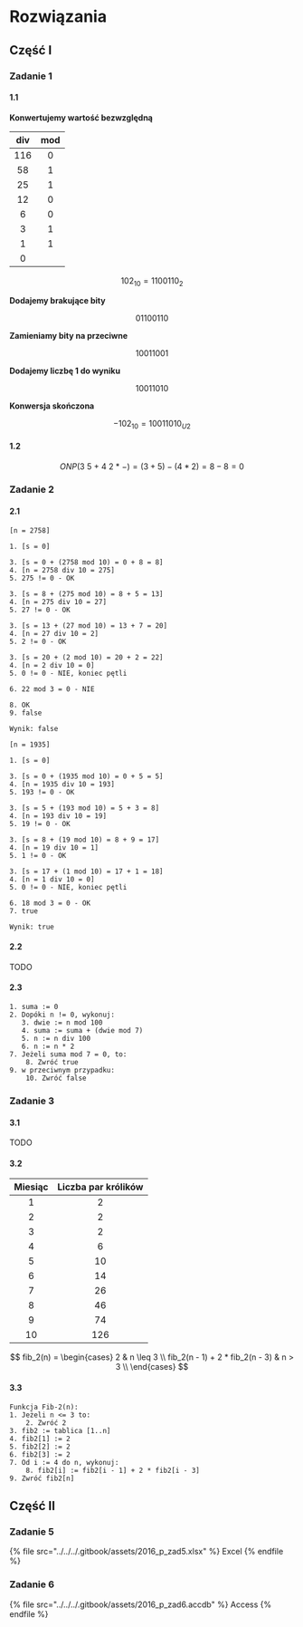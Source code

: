 # Rozwiązania

## Część I

### Zadanie 1

#### 1.1

**Konwertujemy wartość bezwzględną**

| div | mod |
| :-: | :-: |
| 116 |  0  |
|  58 |  1  |
|  25 |  1  |
|  12 |  0  |
|  6  |  0  |
|  3  |  1  |
|  1  |  1  |
|  0  |     |

$$
102_{10}=1100110_2
$$

**Dodajemy brakujące bity**

$$
01100110
$$

**Zamieniamy bity na przeciwne**

$$
10011001
$$

**Dodajemy liczbę 1 do wyniku**

$$
10011010
$$

**Konwersja skończona**

$$
-102_{10}=10011010_{U2}
$$

#### 1.2

$$ONP(3\ 5\ +\ 4\ 2\ *\ -) = (3 + 5) - (4 * 2) = 8 - 8 = 0$$

### Zadanie 2

#### 2.1

```
[n = 2758]

1. [s = 0]

3. [s = 0 + (2758 mod 10) = 0 + 8 = 8]
4. [n = 2758 div 10 = 275]
5. 275 != 0 - OK

3. [s = 8 + (275 mod 10) = 8 + 5 = 13]
4. [n = 275 div 10 = 27]
5. 27 != 0 - OK

3. [s = 13 + (27 mod 10) = 13 + 7 = 20]
4. [n = 27 div 10 = 2]
5. 2 != 0 - OK

3. [s = 20 + (2 mod 10) = 20 + 2 = 22]
4. [n = 2 div 10 = 0]
5. 0 != 0 - NIE, koniec pętli

6. 22 mod 3 = 0 - NIE

8. OK
9. false

Wynik: false
```

```
[n = 1935]

1. [s = 0]

3. [s = 0 + (1935 mod 10) = 0 + 5 = 5]
4. [n = 1935 div 10 = 193]
5. 193 != 0 - OK

3. [s = 5 + (193 mod 10) = 5 + 3 = 8]
4. [n = 193 div 10 = 19]
5. 19 != 0 - OK

3. [s = 8 + (19 mod 10) = 8 + 9 = 17]
4. [n = 19 div 10 = 1]
5. 1 != 0 - OK

3. [s = 17 + (1 mod 10) = 17 + 1 = 18]
4. [n = 1 div 10 = 0]
5. 0 != 0 - NIE, koniec pętli

6. 18 mod 3 = 0 - OK
7. true

Wynik: true
```

#### 2.2

TODO

#### 2.3

```
1. suma := 0
2. Dopóki n != 0, wykonuj:
   3. dwie := n mod 100
   4. suma := suma + (dwie mod 7)
   5. n := n div 100
   6. n := n * 2
7. Jeżeli suma mod 7 = 0, to:
    8. Zwróć true
9. w przeciwnym przypadku:
    10. Zwróć false
``` 

### Zadanie 3

#### 3.1

TODO

#### 3.2

|  Miesiąc  | Liczba par królików |
| :-------: | :-----------------: |
|     1     |          2          |
|     2     |          2          |
|     3     |          2          |
|     4     |          6          |
|     5     |          10         |
|     6     |          14         |
|     7     |          26         |
|     8     |          46         |
|     9     |          74         |
|    10     |         126         |

$$
fib_2(n) =  \begin{cases} 
      2 & n \leq 3 \\
      fib_2(n - 1) + 2 * fib_2(n - 3) & n > 3 \\
   \end{cases}
$$

#### 3.3

```
Funkcja Fib-2(n):
1. Jeżeli n <= 3 to:
    2. Zwróć 2
3. fib2 := tablica [1..n]
4. fib2[1] := 2
5. fib2[2] := 2
6. fib2[3] := 2
7. Od i := 4 do n, wykonuj:
    8. fib2[i] := fib2[i - 1] + 2 * fib2[i - 3]
9. Zwróć fib2[n]
```

## Część II

### Zadanie 5

{% file src="../../../.gitbook/assets/2016_p_zad5.xlsx" %}
Excel
{% endfile %}

### Zadanie 6

{% file src="../../../.gitbook/assets/2016_p_zad6.accdb" %}
Access
{% endfile %}

